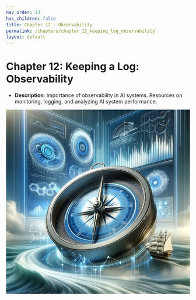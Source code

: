 ```yaml
---
nav_order: 13
has_children: false
title: Chapter 12 - Observability
permalink: /chapters/chapter_12_keeping_log_observability
layout: default
---
```


# Chapter 12: Keeping a Log: Observability

- **Description**: Importance of observability in AI systems. Resources on monitoring, logging, and analyzing AI system performance.

![Keeping a Log: Observability](./../media/chapter12.jpg)
